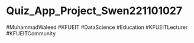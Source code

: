 # Quiz_App_Project_Swen221101027
#MuhammadWaleed #KFUEIT #DataScience #Education #KFUEITLecturer #KFUEITCommunity
